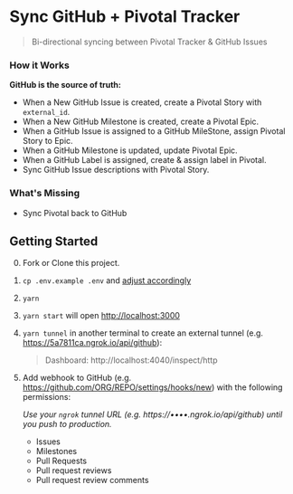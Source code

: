 # Sync GitHub + Pivotal Tracker

> Bi-directional syncing between Pivotal Tracker &amp; GitHub Issues

### How it Works

**GitHub is the source of truth:**

- When a New GitHub Issue is created, create a Pivotal Story with `external_id`.
- When a New GitHub Milestone is created, create a Pivotal Epic.
- When a GitHub Issue is assigned to a GitHub MileStone, assign Pivotal Story to Epic.
- When a GitHub Milestone is updated, update Pivotal Epic.
- When a GitHub Label is assigned, create & assign label in Pivotal.
- Sync GitHub Issue descriptions with Pivotal Story.

### What's Missing

- Sync Pivotal back to GitHub

## Getting Started

0. Fork or Clone this project.
1. `cp .env.example .env` and [adjust accordingly](/.env.example)
1. `yarn`
1. `yarn start` will open <http://localhost:3000>
1. `yarn tunnel` in another terminal to create an external tunnel (e.g. <https://5a7811ca.ngrok.io/api/github>):

   > Dashboard: http://localhost:4040/inspect/http

1. Add webhook to GitHub (e.g. https://github.com/ORG/REPO/settings/hooks/new) with the following permissions:

   _Use your `ngrok` tunnel URL (e.g. https://••••.ngrok.io/api/github) until you push to production._

   - Issues
   - Milestones
   - Pull Requests
   - Pull request reviews
   - Pull request review comments
